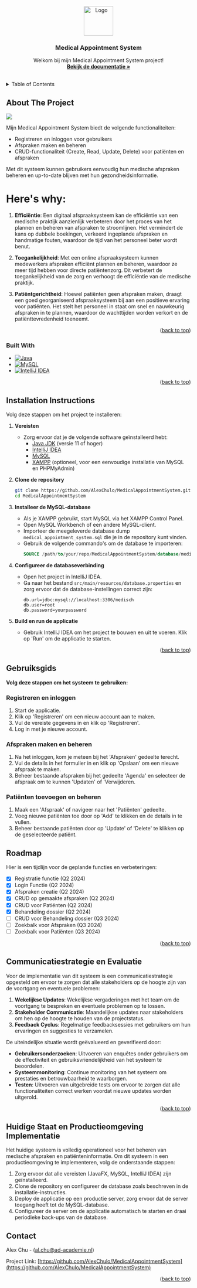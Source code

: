 <a name="readme-top"></a>
<!-- PROJECT LOGO -->
<br />
<div align="center">
  <a href="https://github.com/AlexChulo/MedicalAppointmentSystem">
    <img src="images/logo.png" alt="Logo" width="80" height="80">
  </a>

  <h3 align="center">Medical Appointment System</h3>

  <p align="center">
    Welkom bij mijn Medical Appointment System project!
    <br />
    <a href="https://github.com/AlexChulo/MedicalAppointmentSystem"><strong>Bekijk de documentatie »</strong></a>
    <br />
    <br />
  </p>
</div>


<!-- TABLE OF CONTENTS -->
<details>
  <summary>Table of Contents</summary>
  <ol>
    <li>
      <a href="#about-the-project">About The Project</a>
      <ul>
        <li><a href="#built-with">Built With</a></li>
      </ul>
    </li>
    <li>
      <a href="#getting-started">Getting Started</a>
      <ul>
        <li><a href="#prerequisites">Prerequisites</a></li>
        <li><a href="#installation">Installation</a></li>
      </ul>
    </li>
    <li><a href="#usage">Usage</a></li>
    <li><a href="#roadmap">Roadmap</a></li>
    <li><a href="#acknowledgments">Acknowledgments</a></li>
    <li><a href="#communicatiestrategie">Communicatiestrategie en Evaluatie</a></li>
    <li><a href="#implementatie">Huidige Staat en Productieomgeving Implementatie</a></li>
    <li><a href="#contact">Contact</a></li>
  </ol>
</details>



<!-- ABOUT THE PROJECT -->
## About The Project

<img src="images/screenshot.png">

Mijn Medical Appointment System biedt de volgende functionaliteiten:

- Registreren en inloggen voor gebruikers
- Afspraken maken en beheren
- CRUD-functionaliteit (Create, Read, Update, Delete) voor patiënten en afspraken

Met dit systeem kunnen gebruikers eenvoudig hun medische afspraken beheren en up-to-date blijven met hun gezondheidsinformatie.

# Here's why:

1. **Efficiëntie**: Een digitaal afspraaksysteem kan de efficiëntie van een medische praktijk aanzienlijk verbeteren door het proces van het plannen en beheren van afspraken te stroomlijnen. Het vermindert de kans op dubbele boekingen, verkeerd ingeplande afspraken en handmatige fouten, waardoor de tijd van het personeel beter wordt benut.

2. **Toegankelijkheid**: Met een online afspraaksysteem kunnen medewerkers afspraken efficiënt plannen en beheren, waardoor ze meer tijd hebben voor directe patiëntenzorg. Dit verbetert de toegankelijkheid van de zorg en verhoogt de efficiëntie van de medische praktijk.

3. **Patiëntgerichtheid**: Hoewel patiënten geen afspraken maken, draagt een goed georganiseerd afspraaksysteem bij aan een positieve ervaring voor patiënten. Het stelt het personeel in staat om snel en nauwkeurig afspraken in te plannen, waardoor de wachttijden worden verkort en de patiënttevredenheid toeneemt.


<p align="right">(<a href="#readme-top">back to top</a>)</p>



### Built With

[//]: # (Icons)
[Java]: https://img.shields.io/badge/Java-007396?style=for-the-badge&logo=java&logoColor=white
[MySQL]: https://img.shields.io/badge/MySQL-4479A1?style=for-the-badge&logo=mysql&logoColor=white
[IntelliJ IDEA]: https://img.shields.io/badge/IntelliJ%20IDEA-000000?style=for-the-badge&logo=intellij-idea&logoColor=white

[//]: # (URLs)
[Java-url]: https://www.java.com/
[MySQL-url]: https://www.mysql.com/
[IntelliJ-url]: https://www.jetbrains.com/idea/

[//]: # (Badges)
* [![Java][Java]][Java-url]
* [![MySQL][MySQL]][MySQL-url]
* [![IntelliJ IDEA][IntelliJ IDEA]][IntelliJ-url]

<p align="right">(<a href="#readme-top">back to top</a>)</p>

## Installation Instructions

Volg deze stappen om het project te installeren:

1. **Vereisten**
    - Zorg ervoor dat je de volgende software geïnstalleerd hebt:
        - [Java JDK](https://www.oracle.com/java/technologies/javase-jdk11-downloads.html) (versie 11 of hoger)
        - [IntelliJ IDEA](https://www.jetbrains.com/idea/)
        - [MySQL](https://dev.mysql.com/downloads/installer/)
        - [XAMPP](https://www.apachefriends.org/index.html) (optioneel, voor een eenvoudige installatie van MySQL en PHPMyAdmin)

2. **Clone de repository**
    ```sh
    git clone https://github.com/AlexChulo/MedicalAppointmentSystem.git
    cd MedicalAppointmentSystem
    ```

3. **Installeer de MySQL-database**
    - Als je XAMPP gebruikt, start MySQL via het XAMPP Control Panel.
    - Open MySQL Workbench of een andere MySQL-client.
    - Importeer de meegeleverde database dump `medical_appointment_system.sql` die je in de repository kunt vinden.
    - Gebruik de volgende commando's om de database te importeren:
      ```sql
      SOURCE /path/to/your/repo/MedicalAppointmentSystem/database/medical_appointment_system.sql;
      ```

4. **Configureer de databaseverbinding**
    - Open het project in IntelliJ IDEA.
    - Ga naar het bestand `src/main/resources/database.properties` en zorg ervoor dat de database-instellingen correct zijn:
      ```properties
      db.url=jdbc:mysql://localhost:3306/medisch
      db.user=root
      db.password=yourpassword
      ```

5. **Build en run de applicatie**
    - Gebruik IntelliJ IDEA om het project te bouwen en uit te voeren. Klik op 'Run' om de applicatie te starten.

<p align="right">(<a href="#readme-top">back to top</a>)</p>

## Gebruiksgids

**Volg deze stappen om het systeem te gebruiken:**

### Registreren en inloggen

1. Start de applicatie.
2. Klik op 'Registreren' om een nieuw account aan te maken.
3. Vul de vereiste gegevens in en klik op 'Registreren'.
4. Log in met je nieuwe account.

### Afspraken maken en beheren

1. Na het inloggen, kom je meteen bij het 'Afspraken' gedeelte terecht.
2. Vul de details in het formulier in en klik op 'Opslaan' om een nieuwe afspraak te maken.
3. Beheer bestaande afspraken bij het gedeelte 'Agenda' en selecteer de afspraak om te kunnen 'Updaten' of 'Verwijderen.

### Patiënten toevoegen en beheren

1. Maak een 'Afspraak' of navigeer naar het 'Patiënten' gedeelte.
2. Voeg nieuwe patiënten toe door op 'Add' te klikken en de details in te vullen.
3. Beheer bestaande patiënten door op 'Update' of 'Delete' te klikken op de geselecteerde patiënt.




<!-- ROADMAP -->
## Roadmap

Hier is een tijdlijn voor de geplande functies en verbeteringen:

- [x] Registratie functie (Q2 2024)
- [x] Login Functie (Q2 2024)
- [x] Afspraken creatie (Q2 2024)
- [x] CRUD op gemaakte afspraken (Q2 2024)
- [X] CRUD voor Patiënten (Q2 2024)
- [X] Behandeling dossier (Q2 2024)
- [ ] CRUD voor Behandeling dossier (Q3 2024)
- [ ] Zoekbalk voor Afspraken (Q3 2024)
- [ ] Zoekbalk voor Patiënten (Q3 2024)
<p align="right">(<a href="#readme-top">back to top</a>)</p>


## Communicatiestrategie en Evaluatie

Voor de implementatie van dit systeem is een communicatiestrategie opgesteld om ervoor te zorgen dat alle stakeholders op de hoogte zijn van de voortgang en eventuele problemen:

1. **Wekelijkse Updates**: Wekelijkse vergaderingen met het team om de voortgang te bespreken en eventuele problemen op te lossen.
2. **Stakeholder Communicatie**: Maandelijkse updates naar stakeholders om hen op de hoogte te houden van de projectstatus.
3. **Feedback Cyclus**: Regelmatige feedbacksessies met gebruikers om hun ervaringen en suggesties te verzamelen.

De uiteindelijke situatie wordt geëvalueerd en geverifieerd door:
- **Gebruikersonderzoeken**: Uitvoeren van enquêtes onder gebruikers om de effectiviteit en gebruiksvriendelijkheid van het systeem te beoordelen.
- **Systeemmonitoring**: Continue monitoring van het systeem om prestaties en betrouwbaarheid te waarborgen.
- **Testen**: Uitvoeren van uitgebreide tests om ervoor te zorgen dat alle functionaliteiten correct werken voordat nieuwe updates worden uitgerold.

<p align="right">(<a href="#readme-top">back to top</a>)</p>

## Huidige Staat en Productieomgeving Implementatie

Het huidige systeem is volledig operationeel voor het beheren van medische afspraken en patiënteninformatie. Om dit systeem in een productieomgeving te implementeren, volg de onderstaande stappen:

1. Zorg ervoor dat alle vereisten (JavaFX, MySQL, IntelliJ IDEA) zijn geïnstalleerd.
2. Clone de repository en configureer de database zoals beschreven in de installatie-instructies.
3. Deploy de applicatie op een productie server, zorg ervoor dat de server toegang heeft tot de MySQL-database.
4. Configureer de server om de applicatie automatisch te starten en draai periodieke back-ups van de database.


<!-- CONTACT -->
## Contact

Alex Chu - (al.chu@ad-academie.nl)

Project Link: [https://github.com/AlexChulo/MedicalAppointmentSystem](https://github.com/AlexChulo/MedicalAppointmentSystem)

<p align="right">(<a href="#readme-top">back to top</a>)</p>

